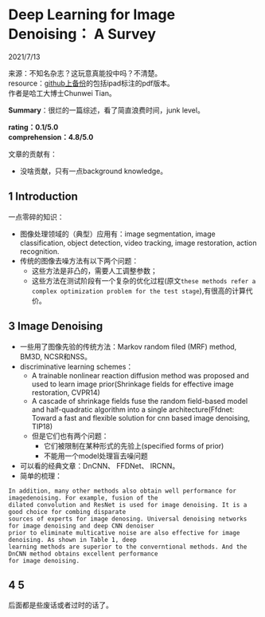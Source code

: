 # Deep Learning for Image Denoising： A Survey  

2021/7/13  

来源：不知名杂志？这玩意真能投中吗？不清楚。  
resource：[github上备份](https://github.com/YouCaiJun98/YouCaiJun98.github.io/blob/master/articles/CV/Denoising/Deep%20Learning%20for%20Image%20Denoising%EF%BC%9AA%20Survey.pdf)的包括ipad标注的pdf版本。  
作者是哈工大博士Chunwei Tian。  

**Summary**：很烂的一篇综述，看了简直浪费时间，junk level。  

**rating：0.1/5.0**  
**comprehension：4.8/5.0**  

文章的贡献有：  
* 没啥贡献，只有一点background knowledge。  

## 1 Introduction  
一点零碎的知识：  
* 图像处理领域的（典型）应用有：image segmentation, image classification, object detection, video tracking, image restoration, action recognition.  
* 传统的图像去噪方法有以下两个问题：  
    * 这些方法是非凸的，需要人工调整参数；  
    * 这些方法在测试阶段有一个复杂的优化过程(原文`these methods refer a complex optimization problem for the test stage`),有很高的计算代价。  

## 3 Image Denoising  
* 一些用了图像先验的传统方法：Markov random filed (MRF) method, BM3D, NCSR和NSS。  
* discriminative learning schemes：  
    * A trainable nonlinear reaction diffusion method was proposed and used to learn image prior(Shrinkage fields for effective image restoration, CVPR14)  
    * A cascade of shrinkage fields fuse the random field-based model and half-quadratic algorithm into a single architecture(Ffdnet: Toward a fast and flexible solution for cnn based image denoising, TIP18)  
    * 但是它们也有两个问题：  
        * 它们被限制在某种形式的先验上(specified forms of prior)  
        * 不能用一个model处理盲去噪问题  
* 可以看的经典文章：DnCNN、 FFDNet、 IRCNN。  
* 简单的梳理：  

```  
In addition, many other methods also obtain well performance for imagedenoising. For example, fusion of the 
dilated convolution and ResNet is used for image denoising. It is a good choice for combing disparate 
sources of experts for image denosing. Universal denoising networks for image denoising and deep CNN denoiser 
prior to eliminate multicative noise are also effective for image denoising. As shown in Table 1, deep 
learning methods are superior to the converntional methods. And the DnCNN method obtains excellent performance
for image denoising.
```  

## 4 5  
后面都是些废话或者过时的话了。  

